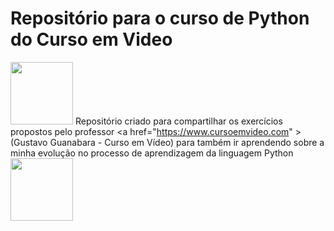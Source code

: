 # Repositório para o curso de Python do Curso em Video

<img src="https://yt3.ggpht.com/ytc/AKedOLRIYqffphLkoTlUA-hlcySXppGOpDgcAFjLaiB2gg=s900-c-k-c0x00ffffff-no-rj" align-item="left" width="100px"/>  Repositório criado para compartilhar os exercícios propostos pelo professor  <a href="https://www.cursoemvideo.com" \>(Gustavo Guanabara - Curso em Vídeo)</a> para também ir aprendendo sobre a minha evolução no processo de aprendizagem da linguagem Python <img src="https://www.alura.com.br/artigos/assets/python-uma-introducao-a-linguagem/imagem1.gif" width="100px"/>


